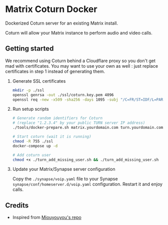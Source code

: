 # Matrix Coturn Docker

Dockerized Coturn server for an existing Matrix install.

Coturn will allow your Matrix instance to perform audio and video calls.

## Getting started

We recommend using Coturn behind a Cloudflare proxy so you don't get mad with certificates. You may want to use your own as well : just replace certificates in step 1 instead of generating them.

1. Generate SSL certificates

    ```bash
    mkdir -p ./ssl
    openssl genrsa -out ./ssl/coturn.key.pem 4096
    openssl req -new -x509 -sha256 -days 1095 -subj "/C=FR/ST=IDF/L=PARIS/O=EXAMPLE/CN=Coturn" -key ./ssl/coturn.key.pem -out ./ssl/coturn.crt.pem
    ```

2. Run setup scripts

    ```bash
    # Generate random identifiers for Coturn 
    # (replace "1.2.3.4" by your public TURN server IP address)
    ./tools/docker-prepare.sh matrix.yourdomain.com turn.yourdomain.com 1.2.3.4

    # Start coturn (wait it is running)
    chmod -R 755 ./ssl
    docker-compose up -d

    # Add coturn user
    chmod +x ./turn_add_missing_user.sh && ./turn_add_missing_user.sh
    ```

3. Update your Matrix/Synapse server configuration

    Copy the `./synapse/voip.yaml` file to your Synapse `synapse/conf/homeserver.d/voip.yaml` configuration. Restart it and enjoy calls.

## Credits

- Inspired from [Miouyouyou's repo](https://github.com/Miouyouyou/matrix-coturn-docker-setup)
